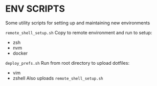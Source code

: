 # ENV SCRIPTS
Some utility scripts for setting up and maintaining new environments

`remote_shell_setup.sh`
Copy to remote environment and run to setup:
* zsh
* nvm
* docker

`deploy_prefs.sh`
Run from root directory to upload dotfiles:
* vim
* zshell
Also uploads `remote_shell_setup.sh`
